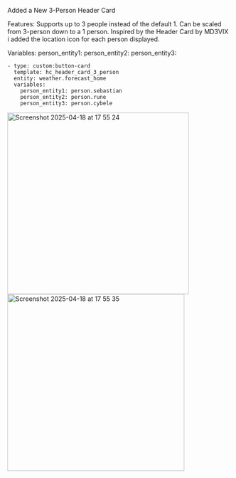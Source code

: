 Added a New 3-Person Header Card

Features:
Supports up to 3 people instead of the default 1. 
Can be scaled from 3-person down to a 1 person.
Inspired by the Header Card by MD3VIX i added the location icon for each person displayed.

Variables:
  person_entity1:
  person_entity2:
  person_entity3:

```
- type: custom:button-card
  template: hc_header_card_3_person
  entity: weather.forecast_home
  variables:
    person_entity1: person.sebastian
    person_entity2: person.rune
    person_entity3: person.cybele
```

<img width="408" alt="Screenshot 2025-04-18 at 17 55 24" src="https://github.com/user-attachments/assets/1f81fd53-d73f-42c4-a3ec-f3669fb8c641" />
<img width="398" alt="Screenshot 2025-04-18 at 17 55 35" src="https://github.com/user-attachments/assets/d90efa7e-5808-405a-abd1-81b125c16072" />
